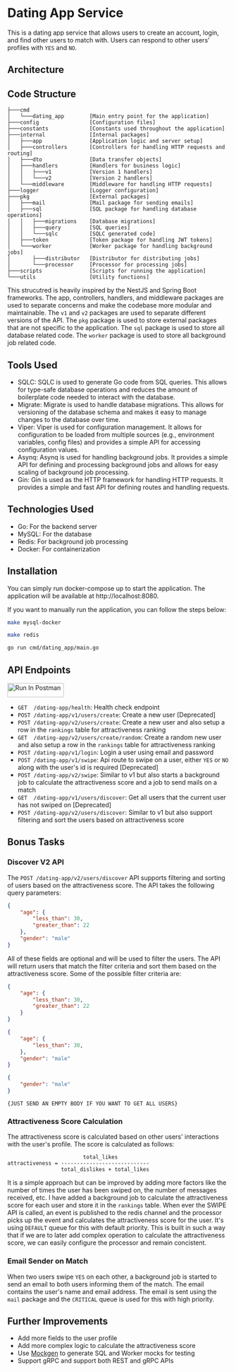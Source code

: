 # Dating App Service
This is a dating app service that allows users to create an account, login, and find other users to match with. Users can respond to other users' profiles with `YES` and `NO`.

## Architecture


## Code Structure
```
├───cmd
│   └───dating_app        [Main entry point for the application]
├───config                [Configuration files]
├───constants             [Constants used throughout the application]
├───internal              [Internal packages]
│   ├───app               [Application logic and server setup]
│   ├───controllers       [Controllers for handling HTTP requests and routing]
│   ├───dto               [Data transfer objects]
│   ├───handlers          [Handlers for business logic] 
│   │   ├───v1            [Version 1 handlers]
│   │   └───v2            [Version 2 handlers]
│   └───middleware        [Middleware for handling HTTP requests]
├───logger                [Logger configuration]  
├───pkg                   [External packages]
│   ├───mail              [Mail package for sending emails]
│   ├───sql               [SQL package for handling database operations]
│   │   ├───migrations    [Database migrations]
│   │   ├───query         [SQL queries]
│   │   └───sqlc          [SQLC generated code]
│   ├───token             [Token package for handling JWT tokens]
│   └───worker            [Worker package for handling background jobs]
│       ├───distributor   [Distributor for distributing jobs]
│       └───processor     [Processor for processing jobs]
├───scripts               [Scripts for running the application]
└───utils                 [Utility functions]
```
This strucutred is heavily inspired by the NestJS and Spring Boot frameworks. The app, controllers, handlers, and middleware packages are used to separate concerns and make the codebase more modular and maintainable. The `v1` and `v2` packages are used to separate different versions of the API. The `pkg` package is used to store external packages that are not specific to the application. The `sql` package is used to store all database related code. The `worker` package is used to store all background job related code.

## Tools Used
- SQLC: SQLC is used to generate Go code from SQL queries. This allows for type-safe database operations and reduces the amount of boilerplate code needed to interact with the database.
- Migrate: Migrate is used to handle database migrations. This allows for versioning of the database schema and makes it easy to manage changes to the database over time.
- Viper: Viper is used for configuration management. It allows for configuration to be loaded from multiple sources (e.g., environment variables, config files) and provides a simple API for accessing configuration values.
- Asynq: Asynq is used for handling background jobs. It provides a simple API for defining and processing background jobs and allows for easy scaling of background job processing.
- Gin: Gin is used as the HTTP framework for handling HTTP requests. It provides a simple and fast API for defining routes and handling requests.

## Technologies Used
- Go: For the backend server
- MySQL: For the database
- Redis: For background job processing
- Docker: For containerization

## Installation
You can simply run docker-compose up to start the application. The application will be available at http://localhost:8080.

If you want to manually run the application, you can follow the steps below:
```bash
make mysql-docker

make redis

go run cmd/dating_app/main.go
```
## API Endpoints
[<img src="https://run.pstmn.io/button.svg" alt="Run In Postman" style="width: 128px; height: 32px;">](https://app.getpostman.com/run-collection/34165931-0c4a5274-c7dd-48d9-b4e6-1658bfc83f0d?action=collection%2Ffork&source=rip_markdown&collection-url=entityId%3D34165931-0c4a5274-c7dd-48d9-b4e6-1658bfc83f0d%26entityType%3Dcollection%26workspaceId%3D1762aed9-119b-4342-b3ac-a088af0f82a9)
- `GET  /dating-app/health`: Health check endpoint
- `POST /dating-app/v1/users/create`: Create a new user [Deprecated]
- `POST /dating-app/v2/users/create`: Create a new user and also setup a row in the `rankings` table for attractiveness ranking
- `GET  /dating-app/v2/users/create/random`: Create a random new user and also setup a row in the `rankings` table for attractiveness ranking
- `POST /dating-app/v1/login`: Login a user using email and password
- `POST /dating-app/v1/swipe`: Api route to swipe on a user, either `YES` or `NO` along with the user's id is required [Deprecated]
- `POST /dating-app/v2/swipe`: Similar to v1 but also starts a background job to calculate the attractiveness score and a job to send mails on a match
- `GET  /dating-app/v1/users/discover`: Get all users that the current user has not swiped on [Deprecated]
- `POST /dating-app/v2/users/discover`: Similar to v1 but also support filtering and sort the users based on attractiveness score

## Bonus Tasks
### Discover V2 API
The `POST /dating-app/v2/users/discover` API supports filtering and sorting of users based on the attractiveness score. The API takes the following query parameters:
```JSON
{
    "age": {
        "less_than": 30,
        "greater_than": 22
    },
    "gender": "male"
}
```

All of these fields are optional and will be used to filter the users. The API will return users that match the filter criteria and sort them based on the attractiveness score.
Some of the possible filter criteria are:
```JSON
{
    "age": {
        "less_than": 30,
        "greater_than": 22
    }
}
```

```JSON
{
    "age": {
        "less_than": 30,
    },
    "gender": "male"
}
```
```JSON
{
    "gender": "male"
}
```
```
{JUST SEND AN EMPTY BODY IF YOU WANT TO GET ALL USERS}
```

### Attractiveness Score Calculation
The attractiveness score is calculated based on other users' interactions with the user's profile. The score is calculated as follows:
```
                        total_likes
attractiveness = ----------------------------
                 total_dislikes + total_likes
```
It is a simple approach but can be improved by adding more factors like the number of times the user has been swiped on, the number of messages received, etc. I have added a background job to calculate the attractiveness score for each user and store it in the `rankings` table. When ever the SWIPE API is called, an event is published to the redis channel and the processor picks up the event and calculates the attractiveness score for the user. It's using `DEFAULT` queue for this with default priority. This is built in such a way that if we are to later add complex operation to calculate the attractiveness score, we can easily configure the processor and remain concistent.

### Email Sender on Match
When two users swipe `YES` on each other, a background job is started to send an email to both users informing them of the match. The email contains the user's name and email address. The email is sent using the `mail` package and the `CRITICAL` queue is used for this with high priority.

## Further Improvements
- Add more fields to the user profile
- Add more complex logic to calculate the attractiveness score
- Use [Mockgen](https://github.com/uber-go/mock) to generate SQL and Worker mocks for testing
- Support gRPC and support both REST and gRPC APIs